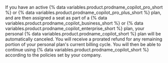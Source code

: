 If you have an active {% data variables.product.prodname_copilot_pro_short %} or {% data variables.product.prodname_copilot_pro_plus_short %} plan, and are then assigned a seat as part of a {% data variables.product.prodname_copilot_business_short %} or {% data variables.product.prodname_copilot_enterprise_short %} plan, your personal {% data variables.product.prodname_copilot_short %} plan will be automatically canceled. You will receive a prorated refund for any remaining portion of your personal plan's current billing cycle. You will then be able to continue using {% data variables.product.prodname_copilot_short %} according to the policies set by your company.
